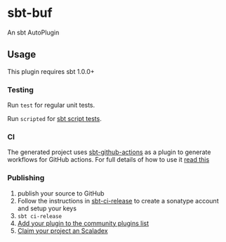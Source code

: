 # sbt-buf

An sbt AutoPlugin

## Usage

This plugin requires sbt 1.0.0+

### Testing

Run `test` for regular unit tests.

Run `scripted` for [sbt script tests](http://www.scala-sbt.org/1.x/docs/Testing-sbt-plugins.html).

### CI

The generated project uses [sbt-github-actions](https://github.com/djspiewak/sbt-github-actions) as a plugin to generate workflows for GitHub actions. For full details of how to use it [read this](https://github.com/djspiewak/sbt-github-actions/blob/main/README.md)

### Publishing

1. publish your source to GitHub
2. Follow the instructions in [sbt-ci-release](https://github.com/olafurpg/sbt-ci-release/blob/main/readme.md) to create a sonatype account and setup your keys
3. `sbt ci-release`
4. [Add your plugin to the community plugins list](https://github.com/sbt/website#attention-plugin-authors)
5. [Claim your project an Scaladex](https://github.com/scalacenter/scaladex-contrib#claim-your-project)
